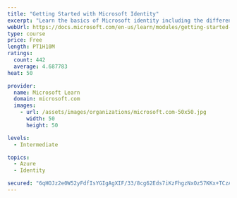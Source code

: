 ```yaml
---
title: "Getting Started with Microsoft Identity"
excerpt: "Learn the basics of Microsoft identity including the different types of tokens, account types, and supported topologies."
webUrl: https://docs.microsoft.com/en-us/learn/modules/getting-started-identity/
type: course
price: Free
length: PT1H10M
ratings:
  count: 442
  average: 4.687783
heat: 50

provider:
  name: Microsoft Learn
  domain: microsoft.com
  images:
    - url: /assets/images/organizations/microsoft.com-50x50.jpg
      width: 50
      height: 50

levels:
  - Intermediate

topics:
  - Azure
  - Identity

secured: "6qHOJz2e0W52yFdfIsYGIgAgXIF/33/8cg62Eds7iKzFhgzNxOz57KKx+TCzAHpRpkVQ1bClMfY4v7rgep62UPd2MasGUHU387skS3Jb9j0ZXi2hRWNl51RG6Fa51haZVz0NbkMo+XY6AJ17gOzW3Q8Jt5rTzpVdXr9tRfme/7qxkqExh8MQ5mrfbJIC4cp+2g/GLatJogR+/B4AtOvTErNqjNZuMah1UweribwNKAKxP5EYSqc0d0TJuGaJeOks+yup6G0hD1Bh9ePt3v3We7Kne867OVNh0IPE67Crb02LlecD+GpeoMQyllpLLOpVi5BlvqihwU5JdPvMl3hjRpvRRlWF/alECOuV0mXDcZzFr8O+Bp37DV0nRLXVe0UYK/RgyDcO8XK100auU8xRvfJfFPAFjxisyBXY8qYjxX8=;6sVjl+c8qpDywBnqtgghVA=="
---
```



